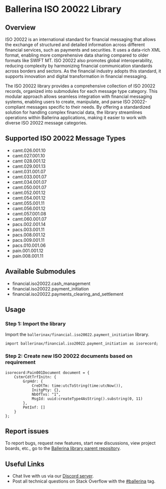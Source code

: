 # Ballerina ISO 20022 Library

## Overview

ISO 20022 is an international standard for financial messaging that allows the exchange of structured and detailed information across different financial services, such as payments and securities. It uses a data-rich XML format, enabling more comprehensive data sharing compared to older formats like SWIFT MT. ISO 20022 also promotes global interoperability, reducing complexity by harmonizing financial communication standards across borders and sectors. As the financial industry adopts this standard, it supports innovation and digital transformation in financial messaging.

The ISO 20022 library provides a comprehensive collection of ISO 20022 records, organized into submodules for each message type category. This modular approach allows seamless integration with financial messaging systems, enabling users to create, manipulate, and parse ISO 20022-compliant messages specific to their needs. By offering a standardized solution for handling complex financial data, the library streamlines operations within Ballerina applications, making it easier to work with diverse ISO 20022 message categories.

## Supported ISO 20022 Message Types

- camt.026.001.10
- camt.027.001.10
- camt 028.001.12 
- camt.029.001.13
- camt.031.001.07
- camt.033.001.07
- camt.034.001.07
- camt.050.001.07
- camt.052.001.12
- camt.054.001.12
- camt.055.001.11
- camt.056.001.12
- camt.057.001.08
- camt.060.001.07
- pacs.002.001.14
- pacs.003.001.11
- pacs.008.001.12
- pacs.009.001.11
- pacs.010.001.06
- pain.001.001.12
- pain.008.001.11

## Available Submodules

- financial.iso20022.cash_management
- financial.iso20022.payment_initiation
- financial.iso20022.payments_clearing_and_settlement 

## Usage

### Step 1: Import the library

Import the `ballerinax/financial.iso20022.payment_initiation` library.

```ballerina
import ballerinax/financial.iso20022.payment_initiation as isorecord;
```

### Step 2: Create new ISO 20022 documents based on requirement

```ballerina
isorecord:Pain001Document document = {
    CstmrCdtTrfInitn: {
        GrpHdr: {
            CreDtTm: time:utcToString(time:utcNow()), 
            InitgPty: {}, 
            NbOfTxs: "1", 
            MsgId: uuid:createType4AsString().substring(0, 11)
        }, 
        PmtInf: []
    }
};
```

## Report issues

To report bugs, request new features, start new discussions, view project boards, etc., go to
the [Ballerina library parent repository](https://github.com/ballerina-platform/ballerina-library).

## Useful Links

- Chat live with us via our [Discord server](https://discord.gg/ballerinalang).
- Post all technical questions on Stack Overflow with the [#ballerina](https://stackoverflow.com/questions/tagged/ballerina) tag.
